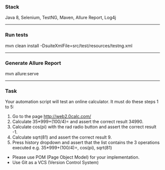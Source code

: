 ### Stack

Java 8, Selenium, TestNG, Maven, Allure Report, Log4j

---

### Run tests

mvn clean install -DsuiteXmlFile=src/test/resources/testng.xml 

---

### Generate Allure Report

mvn allure:serve

---

### Task

Your automation script will test an online calculator. It must do these steps 1 to 5:<br>

1. Go to the page http://web2.0calc.com/ <br>
2. Calculate 35*999+(100/4)= and assert the correct result 34990.<br>
3. Calculate cos(pi) with the rad radio button and assert the correct result -1.<br>
4. Calculate sqrt(81) and assert the correct result 9.<br>
5. Press history dropdown and assert that the list contains the 3 operations executed e.g. 35*999+(100/4)=, cos(pi), sqrt(81)<br>

-   Please use POM (Page Object Model) for your implementation.
-   Use Git as a VCS (Version Control System)